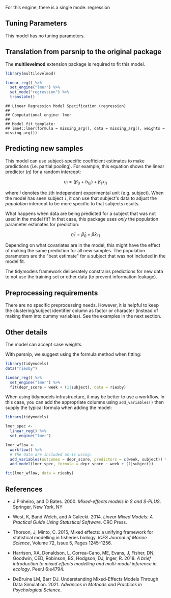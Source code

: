 


For this engine, there is a single mode: regression

## Tuning Parameters

This model has no tuning parameters.

## Translation from parsnip to the original package

The **multilevelmod** extension package is required to fit this model.


```r
library(multilevelmod)

linear_reg() %>% 
  set_engine("lmer") %>% 
  set_mode("regression") %>% 
  translate()
```

```
## Linear Regression Model Specification (regression)
## 
## Computational engine: lmer 
## 
## Model fit template:
## lme4::lmer(formula = missing_arg(), data = missing_arg(), weights = missing_arg())
```


## Predicting new samples

This model can use subject-specific coefficient estimates to make predictions (i.e. partial pooling). For example, this equation shows the linear predictor ($\eta$) for a random intercept: 

$$
\eta_{i} = (\beta_0 + b_{0i}) + \beta_1x_{i1}
$$ 

where $i$ denotes the `i`th independent experimental unit (e.g. subject). When the model has seen subject `i`, it can use that subject's data to adjust the _population_ intercept to be more specific to that subjects results. 

What happens when data are being predicted for a subject that was not used in the model fit? In that case, this package uses _only_ the population parameter estimates for prediction: 

$$
\hat{\eta}_{i'} = \hat{\beta}_0+ \hat{\beta}x_{i'1}
$$ 

Depending on what covariates are in the model, this might have the effect of making the same prediction for all new samples. The population parameters are the "best estimate" for a subject that was not included in the model fit.  

The tidymodels framework deliberately constrains predictions for new data to not use the training set or other data (to prevent information leakage). 


## Preprocessing requirements

There are no specific preprocessing needs. However, it is helpful to keep the clustering/subject identifier column as factor or character (instead of making them into dummy variables). See the examples in the next section. 

## Other details

The model can accept case weights. 

With parsnip, we suggest using the formula method when fitting: 

```r
library(tidymodels)
data("riesby")

linear_reg() %>% 
  set_engine("lmer") %>% 
  fit(depr_score ~ week + (1|subject), data = riesby)
```

When using tidymodels infrastructure, it may be better to use a workflow. In this case, you can add the appropriate columns using `add_variables()` then supply the typical formula when adding the model: 

```r
library(tidymodels)

lmer_spec <- 
  linear_reg() %>% 
  set_engine("lmer")

lmer_wflow <- 
  workflow() %>% 
  # The data are included as-is using:
  add_variables(outcomes = depr_score, predictors = c(week, subject)) %>% 
  add_model(lmer_spec, formula = depr_score ~ week + (1|subject))

fit(lmer_wflow, data = riesby)
```

## References

 - 	J Pinheiro, and D Bates. 2000. _Mixed-effects models in S and S-PLUS_. Springer, New York, NY
 
 - West, K, Band Welch, and A Galecki. 2014. _Linear Mixed Models: A Practical Guide Using Statistical Software_. CRC Press.
 
  - Thorson, J, Minto, C. 2015, Mixed effects: a unifying framework for statistical modelling in fisheries biology. _ICES Journal of Marine Science_, Volume 72, Issue 5, Pages 1245–1256.
  
  - Harrison, XA, Donaldson, L, Correa-Cano, ME, Evans, J, Fisher, DN, Goodwin, CED, Robinson, BS, Hodgson, DJ, Inger, R. 2018. _A brief introduction to mixed effects modelling and multi-model inference in ecology_. PeerJ 6:e4794. 
  
  - DeBruine LM, Barr DJ. Understanding Mixed-Effects Models Through Data Simulation. 2021. _Advances in Methods and Practices in Psychological Science_.   
  

